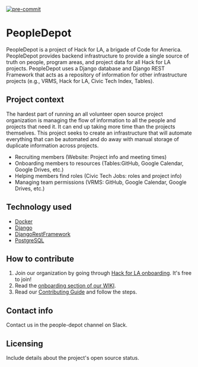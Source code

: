 [![pre-commit](https://img.shields.io/badge/pre--commit-enabled-brightgreen?logo=pre-commit&logoColor=white)](https://github.com/pre-commit/pre-commit)

# PeopleDepot

PeopleDepot is a project of Hack for LA, a brigade of Code for America. PeopleDepot provides backend infrastructure to provide a single source of truth on people, program areas, and project data for all Hack for LA projects. PeopleDepot uses a Django database and Django REST Framework that acts as a repository of information for other infrastructure projects (e.g., VRMS, Hack for LA, Civic Tech Index, Tables). 

## Project context

The hardest part of running an all volunteer open source project organization is managing the flow of information to all the people and projects that need it.  It can end up taking more time than the projects themselves. This project seeks to create an infrastructure that will automate everything that can be automated and do away with manual storage of duplicate information across projects.

- Recruiting members (Website: Project info and meeting times)
- Onboarding members to resources (Tables:GitHub, Google Calendar, Google Drives, etc.)
- Helping members find roles (Civic Tech Jobs: roles and project info)
- Managing team permissions (VRMS: GitHub, Google Calendar, Google Drives, etc.)

## Technology used

- [Docker][docker-docs]
- [Django][django-docs]
- [DjangoRestFramework][drf-docs]
- [PostgreSQL][postgres-docs]

## How to contribute

1. Join our organization by going through [Hack for LA onboarding][HfLA onboarding]. It's free to join!
2. Read the [onboarding section of our WIKI](https://github.com/hackforla/peopledepot/wiki/Developer-Onboarding#development-tools).
3. Read our [Contributing Guide][contributing] and follow the steps.

## Contact info

Contact us in the people-depot channel on Slack.

## Licensing

Include details about the project's open source status.

<!-- References section -->

[docker-docs]: https://www.postgresql.org/docs/
[django-docs]: https://docs.djangoproject.com/
[drf-docs]: https://www.django-rest-framework.org/tutorial/quickstart/
[postgres-docs]: https://www.postgresql.org/docs/
[contributing]: ./docs/contributing.md
[HfLA onboarding]: https://www.hackforla.org/getting-started
